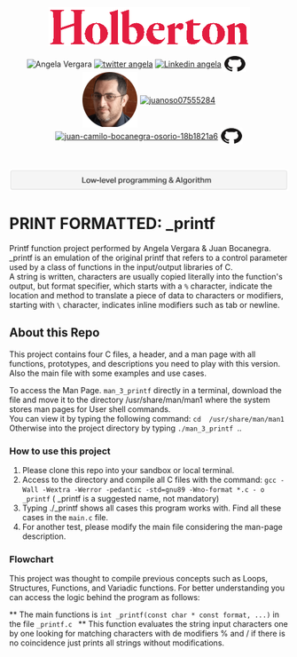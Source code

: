 <p align="center">
    <a href=#><img src="https://raw.githubusercontent.com/jbocane6/logos/main/holberton-logo.png" alt="holberton" /></a></p>
  
  <p align="center">
    <img align="center" src="https://avatars.githubusercontent.com/u/85180677?v=4" alt="Angela Vergara" height="120" width="120" />
    <a href="https://twitter.com/angelitaversa" target="blank"><img align="center" src="https://raw.githubusercontent.com/rahuldkjain/github-profile-readme-generator/master/src/images/icons/Social/twitter.svg" alt="twitter angela" height="30" width="40" /></a>
  <a href="https://www.linkedin.com/in/angela-vergara-salamanca" target="blank"><img align="center" src="https://raw.githubusercontent.com/rahuldkjain/github-profile-readme-generator/master/src/images/icons/Social/linked-in-alt.svg" alt="Linkedin angela" height="30" width="40" /></a>
  <a href="https://github.com/anversa-pro" target="blank"><img align="center" src="https://raw.githubusercontent.com/devicons/devicon/9f4f5cdb393299a81125eb5127929ea7bfe42889/icons/github/github-original.svg" alt="Github angela" height="30" width="40" /></a>
  &emsp;&emsp;&emsp;
  <img align="center" src="https://raw.githubusercontent.com/jbocane6/logos/main/foto.png" alt="juan" />
    <a href="https://twitter.com/juanoso07555284" target="blank"><img align="center" src="https://raw.githubusercontent.com/rahuldkjain/github-profile-readme-generator/master/src/images/icons/Social/twitter.svg" alt="juanoso07555284" height="30" width="40" /></a>
  <a href="https://linkedin.com/in/juan-camilo-bocanegra-osorio-18b1821a6" target="blank"><img align="center" src="https://raw.githubusercontent.com/rahuldkjain/github-profile-readme-generator/master/src/images/icons/Social/linked-in-alt.svg" alt="juan-camilo-bocanegra-osorio-18b1821a6" height="30" width="40" /></a>
  <a href="https://github.com/jbocane6" target="blank"><img align="center" src="https://raw.githubusercontent.com/devicons/devicon/9f4f5cdb393299a81125eb5127929ea7bfe42889/icons/github/github-original.svg" alt="Github juan" height="30" width="40" /></a>
  </p>  
  <br>
  <p align="center">
    <a href=#><img src="https://raw.githubusercontent.com/jbocane6/logos/main/titulo3.png" alt="titulo" /></a></p>

# PRINT FORMATTED: _printf
Printf function project performed by Angela Vergara &amp; Juan Bocanegra.  
_printf is an emulation of the original printf that refers to a control parameter used by a class of functions in the input/output libraries of C.  
A string is written, characters are usually copied literally into the function's output, but format specifier, which starts with a `%` character, indicate the location and method to translate a piece of data to characters or modifiers, starting with `\` character, indicates inline modifiers such as tab or newline.  


## About this Repo

This project contains four C files, a header, and a man page with all functions, prototypes, and descriptions you need to play with this version. Also the main file with some examples and use cases.  

To access the Man Page. ` man_3_printf ` directly in a terminal, download the file and move it to the directory /usr/share/man/man1 where the system stores man pages for User shell commands.  
You can view it by typing the following command: ` cd  /usr/share/man/man1 `  Otherwise into the project directory by typing `./man_3_printf `..


### How to use this project
  1. Please clone this repo into your sandbox or local terminal.  
  2. Access to the directory and compile all C files with the command: ` gcc -Wall -Wextra -Werror -pedantic -std=gnu89 -Wno-format *.c - o _printf ` ( _printf is a suggested name, not mandatory)  
  3. Typing ./_printf shows all cases this program works with. Find all these cases in the ` main.c ` file. 
  4. For another test, please modify the main file considering the man-page description.  


### Flowchart
This project was thought to compile previous concepts such as Loops, Structures, Functions, and Variadic functions.
For better understanding you can access the logic behind the program as follows:

** The main functions is `int _printf(const char * const format, ...)` in the file `_printf.c ` **
This function evaluates the string input characters one by one looking for matching characters with de modifiers % and / if there is no coincidence just prints all strings without modifications.

<flowchart _printf>

<flowchart _printspecials>

<flowchart _printmod>
